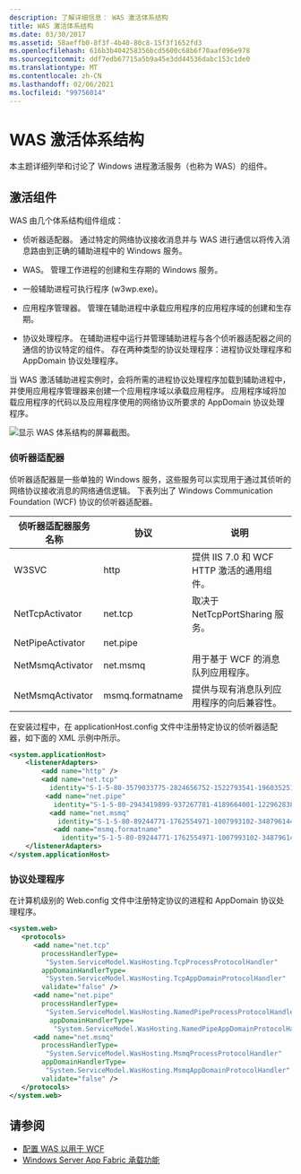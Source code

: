 ```yaml
---
description: 了解详细信息： WAS 激活体系结构
title: WAS 激活体系结构
ms.date: 03/30/2017
ms.assetid: 58aeffb0-8f3f-4b40-80c8-15f3f1652fd3
ms.openlocfilehash: 616b3b404258356bcd5600c68b6f70aaf096e978
ms.sourcegitcommit: ddf7edb67715a5b9a45e3dd44536dabc153c1de0
ms.translationtype: MT
ms.contentlocale: zh-CN
ms.lasthandoff: 02/06/2021
ms.locfileid: "99756014"
---
```

# <a name="was-activation-architecture"></a>WAS 激活体系结构

本主题详细列举和讨论了 Windows 进程激活服务（也称为 WAS）的组件。  
  
## <a name="activation-components"></a>激活组件  

 WAS 由几个体系结构组件组成：  
  
- 侦听器适配器。 通过特定的网络协议接收消息并与 WAS 进行通信以将传入消息路由到正确的辅助进程中的 Windows 服务。  
  
- WAS。 管理工作进程的创建和生存期的 Windows 服务。  
  
- 一般辅助进程可执行程序 (w3wp.exe)。  
  
- 应用程序管理器。 管理在辅助进程中承载应用程序的应用程序域的创建和生存期。  
  
- 协议处理程序。 在辅助进程中运行并管理辅助进程与各个侦听器适配器之间的通信的协议特定的组件。 存在两种类型的协议处理程序：进程协议处理程序和 AppDomain 协议处理程序。  
  
 当 WAS 激活辅助进程实例时，会将所需的进程协议处理程序加载到辅助进程中，并使用应用程序管理器来创建一个应用程序域以承载应用程序。 应用程序域将加载应用程序的代码以及应用程序使用的网络协议所要求的 AppDomain 协议处理程序。  
  
 ![显示 WAS 体系结构的屏幕截图。](./media/was-activation-architecture/windows-process-application-service-architecture.gif)  
  
### <a name="listener-adapters"></a>侦听器适配器  

 侦听器适配器是一些单独的 Windows 服务，这些服务可以实现用于通过其侦听的网络协议接收消息的网络通信逻辑。 下表列出了 Windows Communication Foundation (WCF) 协议的侦听器适配器。  
  
|侦听器适配器服务名称|协议|说明|  
|-----------------------------------|--------------|-----------|  
|W3SVC|http|提供 IIS 7.0 和 WCF HTTP 激活的通用组件。|  
|NetTcpActivator|net.tcp|取决于 NetTcpPortSharing 服务。|  
|NetPipeActivator|net.pipe||  
|NetMsmqActivator|net.msmq|用于基于 WCF 的消息队列应用程序。|  
|NetMsmqActivator|msmq.formatname|提供与现有消息队列应用程序的向后兼容性。|  
  
 在安装过程中，在 applicationHost.config 文件中注册特定协议的侦听器适配器，如下面的 XML 示例中所示。  
  
```xml  
<system.applicationHost>  
    <listenerAdapters>  
        <add name="http" />  
        <add name="net.tcp"
          identity="S-1-5-80-3579033775-2824656752-1522793541-1960352512-462907086" />  
         <add name="net.pipe"
           identity="S-1-5-80-2943419899-937267781-4189664001-1229628381-3982115073" />  
          <add name="net.msmq"
            identity="S-1-5-80-89244771-1762554971-1007993102-348796144-2203111529" />  
           <add name="msmq.formatname"
             identity="S-1-5-80-89244771-1762554971-1007993102-348796144-2203111529" />  
    </listenerAdapters>  
</system.applicationHost>  
```  
  
### <a name="protocol-handlers"></a>协议处理程序  

 在计算机级别的 Web.config 文件中注册特定协议的进程和 AppDomain 协议处理程序。  
  
```xml  
<system.web>  
   <protocols>  
      <add name="net.tcp"
        processHandlerType=  
         "System.ServiceModel.WasHosting.TcpProcessProtocolHandler"  
        appDomainHandlerType=  
         "System.ServiceModel.WasHosting.TcpAppDomainProtocolHandler"  
        validate="false" />  
      <add name="net.pipe"
        processHandlerType=  
         "System.ServiceModel.WasHosting.NamedPipeProcessProtocolHandler"  
          appDomainHandlerType=  
           "System.ServiceModel.WasHosting.NamedPipeAppDomainProtocolHandler"/>  
      <add name="net.msmq"  
        processHandlerType=  
         "System.ServiceModel.WasHosting.MsmqProcessProtocolHandler"  
        appDomainHandlerType=  
         "System.ServiceModel.WasHosting.MsmqAppDomainProtocolHandler"  
        validate="false" />  
   </protocols>  
</system.web>  
```  
  
## <a name="see-also"></a>请参阅

- [配置 WAS 以用于 WCF](configuring-the-wpa--service-for-use-with-wcf.md)
- [Windows Server App Fabric 承载功能](/previous-versions/appfabric/ee677189(v=azure.10))
